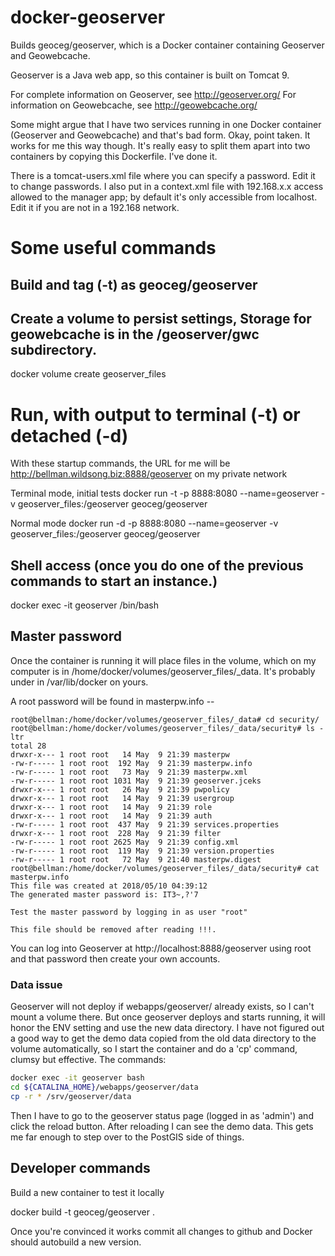 # docker-geoserver
Builds geoceg/geoserver, which is a Docker container containing Geoserver and Geowebcache.

Geoserver is a Java web app, so this container is built on Tomcat 9.

For complete information on Geoserver, see http://geoserver.org/
For information on Geowebcache, see http://geowebcache.org/

Some might argue that I have two services running in one Docker
container (Geoserver and Geowebcache) and that's bad form. Okay, point
taken. It works for me this way though. It's really easy to split them
apart into two containers by copying this Dockerfile. I've done it.

There is a tomcat-users.xml file where you can specify a password. Edit it to change passwords.
I also put in a context.xml file with 192.168.x.x access allowed to the manager app;
by default it's only accessible from localhost. Edit it if you are not in a 192.168 network.

# Some useful commands

## Build and tag (-t) as geoceg/geoserver

## Create a volume to persist settings, Storage for geowebcache is in the /geoserver/gwc subdirectory.

   docker volume create geoserver_files
 
# Run, with output to terminal (-t) or detached (-d)

With these startup commands, the URL for me will be http://bellman.wildsong.biz:8888/geoserver on my private network

Terminal mode, initial tests
   docker run -t -p 8888:8080 --name=geoserver -v geoserver_files:/geoserver geoceg/geoserver

Normal mode
   docker run -d -p 8888:8080 --name=geoserver -v geoserver_files:/geoserver geoceg/geoserver

## Shell access (once you do one of the previous commands to start an instance.)
   docker exec -it geoserver /bin/bash

## Master password

Once the container is running it will place files in the volume, which on my computer is in
/home/docker/volumes/geoserver_files/_data. It's probably under in /var/lib/docker on yours.

A root password will be found in masterpw.info --

    root@bellman:/home/docker/volumes/geoserver_files/_data# cd security/
    root@bellman:/home/docker/volumes/geoserver_files/_data/security# ls -ltr
    total 28
    drwxr-x--- 1 root root   14 May  9 21:39 masterpw
    -rw-r----- 1 root root  192 May  9 21:39 masterpw.info
    -rw-r----- 1 root root   73 May  9 21:39 masterpw.xml
    -rw-r----- 1 root root 1031 May  9 21:39 geoserver.jceks
    drwxr-x--- 1 root root   26 May  9 21:39 pwpolicy
    drwxr-x--- 1 root root   14 May  9 21:39 usergroup
    drwxr-x--- 1 root root   14 May  9 21:39 role
    drwxr-x--- 1 root root   14 May  9 21:39 auth
    -rw-r----- 1 root root  437 May  9 21:39 services.properties
    drwxr-x--- 1 root root  228 May  9 21:39 filter
    -rw-r----- 1 root root 2625 May  9 21:39 config.xml
    -rw-r----- 1 root root  119 May  9 21:39 version.properties
    -rw-r----- 1 root root   72 May  9 21:40 masterpw.digest
    root@bellman:/home/docker/volumes/geoserver_files/_data/security# cat masterpw.info
    This file was created at 2018/05/10 04:39:12
    The generated master password is: IT3~,?'7
    
    Test the master password by logging in as user "root"
    
    This file should be removed after reading !!!.

You can log into Geoserver at http://localhost:8888/geoserver
using root and that password then create your own accounts.

### Data issue

Geoserver will not deploy if webapps/geoserver/ already exists, so I can't mount a volume there.
But once geoserver deploys and starts running, it will honor the ENV setting and use the new data directory.
I have not figured out a good way to get the demo data copied from the old data directory to the volume automatically,
so I start the container and do a 'cp' command, clumsy but effective. The commands:
````bash
docker exec -it geoserver bash
cd ${CATALINA_HOME}/webapps/geoserver/data
cp -r * /srv/geoserver/data
````
Then I have to go to the geoserver status page (logged in as 'admin') and click the reload button.
After reloading I can see the demo data. This gets me far enough to step over to the PostGIS side
of things.

## Developer commands

Build a new container to test it locally

   docker build -t geoceg/geoserver .
 
Once you're convinced it works commit all changes to github and Docker should autobuild a new version.


